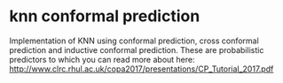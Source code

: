 # knn conformal prediction
Implementation of KNN using conformal prediction, cross conformal prediction and inductive conformal prediction.
These are probabilistic predictors to which you can read more about here: http://www.clrc.rhul.ac.uk/copa2017/presentations/CP_Tutorial_2017.pdf
